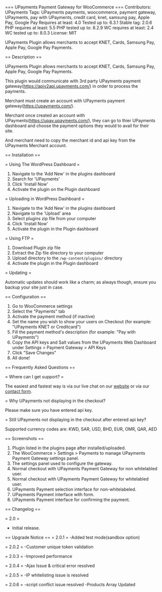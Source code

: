 === UPayments Payment Gateway for WooCommerce ===
Contributors: UPayments
Tags: UPayments payments, woocommerce, payment gateway, UPayments, pay with UPayments, credit card, knet, samsung pay, Apple Pay, Google Pay
Requires at least: 4.0
Tested up to: 6.3.1
Stable tag: 2.0.6
PHP requires  at least: 5.5
PHP tested up to: 8.2.9
WC requires at least: 2.4
WC tested up to: 8.0.3
License: MIT

UPayments Plugin allows merchants to accept KNET, Cards, Samsung Pay, Apple Pay, Google Pay Payments.

== Description ==

UPayments Plugin allows merchants to accept KNET, Cards, Samsung Pay, Apple Pay, Google Pay Payments.

This plugin would communicate with 3rd party UPayments payment gateway(https://apiv2api.upayments.com/) in order to process the payments.

Merchant must create an account with UPayments payment gateway(https://upayments.com/).

Merchant once created an account with UPayments(https://upay.upayments.com/), they can go to thier UPayments dashboard and choose the payment options they would to avail for their site.

And merchant need to copy the merchant id and api key from the UPayments Merchant account.

== Installation ==

= Using The WordPress Dashboard =

1. Navigate to the 'Add New' in the plugins dashboard
2. Search for 'UPayments'
3. Click 'Install Now'
4. Activate the plugin on the Plugin dashboard

= Uploading in WordPress Dashboard =

1. Navigate to the 'Add New' in the plugins dashboard
2. Navigate to the 'Upload' area
3. Select plugins zip file from your computer
4. Click 'Install Now'
5. Activate the plugin in the Plugin dashboard

= Using FTP =

1. Download Plugin zip file
2. Extract the Zip file directory to your computer
3. Upload directory to the `/wp-content/plugins/` directory
4. Activate the plugin in the Plugin dashboard

= Updating =

Automatic updates should work like a charm; as always though, ensure you backup your site just in case.

== Configuration ==

1. Go to WooCommerce settings
2. Select the "Payments" tab
3. Activate the payment method (if inactive)
4. Set the name you wish to show your users on Checkout (for example: "UPayments KNET or Creditcard")
5. Fill the payment method's description (for example: "Pay with UPayments")
6. Copy the API keys and Salt values from the UPayments Web Dashboard under Settings > Payment Gateway > API Keys
7. Click "Save Changes"
8. All done!

== Frequently Asked Questions ==

= Where can I get support? =

The easiest and fastest way is via our live chat on our [website](https://upayments.com/) or via our [contact form](https://upayments.com/en/contact-us/).

= Why UPayments not displaying in the checkout?

Please make sure you have entered api key.

= Still UPayments not displaying in the checkout after entered api key?

Supported currency codes are: KWD, SAR, USD, BHD, EUR, OMR, QAR, AED

== Screenshots ==

1. Plugin listed in the plugins page after installed/uploaded.
2. The WooCommerce > Settings > Payments to manage UPayments Payment Gateway settings panel.
3. The settings panel used to configure the gateway.
4. Normal checkout with UPayments Payment Gateway for non whitelabled user.
5. Normal checkout with UPayments Payment Gateway for whitelabled user.
6. UPayments Payment selection interface for non-whitelabeled.
7. UPayments Payment interface with form.
8. UPayments Payment interface for confirming the payment.

== Changelog ==

= 2.0 =
* Initial release.

== Upgrade Notice ==
= 2.0.1 =
-Added test mode(sandbox option)

= 2.0.2 =
-Customer unique token validation

= 2.0.3 =
-Improved performance

= 2.0.4 =
-Ajax Issue & critical error resolved

= 2.0.5 =
-IP whitelisting issue is resolved

= 2.0.6 =
-script conflict issue resolved
-Products Array Updated
